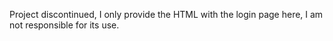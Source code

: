 Project discontinued, I only provide the HTML with the login page here, I am not responsible for its use.
